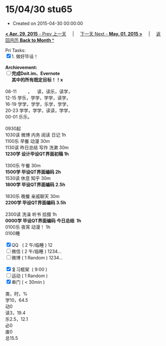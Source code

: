 # 15/04/30 stu65

- Created on 2015-04-30 00:00:00

[**< Apr. 29, 2015** - Prev 上一天](/lifelogs/2015/04/d29.md) &nbsp; &nbsp; | &nbsp; &nbsp; [下一天 Next - **May. 01, 2015 >**](/lifelogs/2015/05/d01.md) &nbsp; &nbsp; |  &nbsp; &nbsp; [返回月历 **Back to Month ^**](/lifelogs/2015/04/index.md)
<br/><div>Pri Tasks:<br clear="none"/><input type="checkbox" checked="true" />1. 做好毕设！</div>	<div><br clear="none"/></div>	<div><strong>Archievement:</strong></div>	<div><strong><input type="checkbox" />完成Doit.im、</strong><strong>Evernote</strong></div>	<div><strong>      其中的</strong><strong>所有</strong><strong>既定目标！！x</strong></div>	<div>		<div><br clear="none"/></div>08-11         ，    读，读乐，读学，<br clear="none"/>12-15 学乐，学学，学学，读学，<br clear="none"/>16-19 学学，学学，乐学，学学，<br clear="none"/>20-23 学学，学学，读读，学学，	</div>	<div>00-01 乐乐。		<div><br clear="none"/></div>0930起<br clear="none"/>1030读 微博 内务 阅读 日记 1h	</div>	<div>1100乐 早餐 动漫 30m</div>	<div>1130读 昨日总结 写作 洗漱 30m</div>	<div><strong>1230学 <span>设计毕设</span>QT界面初稿 1h</strong>		<div><br clear="none"/></div>1300乐 午餐 30m	</div>	<div><strong>1500学 毕设QT界面编码 2h</strong></div>	<div>1530读 休息 知乎 30m</div>	<div><strong>1800学 毕设QT界面编码 2.5h</strong>		<div><br clear="none"/></div>1830乐 晚餐 亲戚聊天 30m	</div>	<div><strong>2200学 毕设QT界面编码 3.5h</strong><br clear="none"/>		<div><br clear="none"/></div>2300读 洗澡 听书 拾掇 1h	</div>	<div><strong>0000学 毕设QT界面编码 今日总结  1h</strong></div>	<div>0100乐 夜宵 动漫！ 1h</div>	<div>0100睡</div>	<div><br clear="none"/></div>	<div><input type="checkbox" checked="true" />QQ   ( 2 午/临睡 ) 12<br clear="none"/><input type="checkbox" />微信 ( 2 午/临睡 ) 1234…</div>	<div><input type="checkbox" />微博 ( 1 Random ) 1234…</div>	<div><br clear="none"/></div>	<div><input type="checkbox" checked="true" />复习框架  ( 9:00 ) <br clear="none"/></div>	<div><input type="checkbox" />运动 ( 1 Random ) </div>	<div><input type="checkbox" checked="true" />串门 ( < 30min ) </div>	<div>		<div><br clear="none"/></div>类，时，%<br clear="none"/>学10，64.5<br clear="none"/>动0<br clear="none"/>读3，19.4<br clear="none"/>乐2.5，12.1<br clear="none"/>必0<br clear="none"/>废0<br clear="none"/>总15.5</div>
